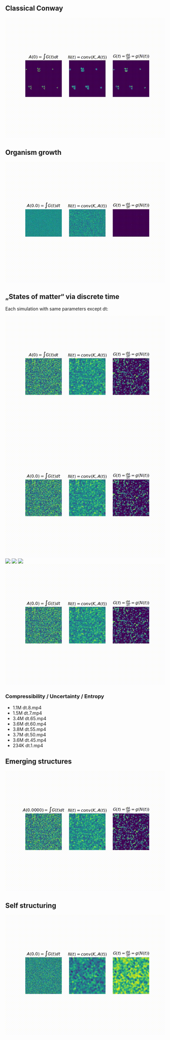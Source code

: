 ## Classical Conway

[![](./examples/conway.gif)](./examples/conway.mp4)

## Organism growth

[![](./examples/organism_growth.gif)](./examples/organism_growth.mp4)

## „States of matter“ via discrete time
Each simulation with same parameters except dt:

[![](./examples/bubbling.gif)](./examples/bubbling.mp4)
[![](./examples/bubbling_timediscrete/dt.7.gif)](./examples/bubbling_timediscrete/dt.7.mp4)
[![](./examples/bubbling_timediscrete/dt.65.gif)](./examples/bubbling_timediscrete/dt.65.mp4)
[![](./examples/bubbling_timediscrete/dt.60.gif)](./examples/bubbling_timediscrete/dt.60.mp4)
[![](./examples/bubbling_timediscrete/dt.45.gif)](./examples/bubbling_timediscrete/dt.45.mp4)
[![](./examples/bubbling_timediscrete/dt.1.gif)](./examples/bubbling_timediscrete/dt.1.mp4)

### Compressibility / Uncertainty / Entropy

- 1.1M dt.8.mp4
- 1.5M dt.7.mp4
- 3.4M dt.65.mp4
- 3.6M dt.60.mp4
- 3.8M dt.55.mp4
- 3.7M dt.50.mp4
- 3.6M dt.45.mp4
- 234K dt.1.mp4

## Emerging structures

[![](./examples/emerging_universe.gif)](./examples/emerging_universe.mp4)

## Self structuring

[![](./examples/structuring.gif)](./examples/structuring.mp4)
